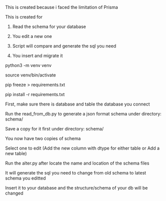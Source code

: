 This is created because i faced the limitation of Prisma 

This is created for 

1. Read the schema for your database

2. You edit a new one

3. Script will compare and generate the sql you need

4. You insert and migrate it

python3 -m venv venv

source venv/bin/activate

pip freeze > requirements.txt

pip install -r requirements.txt



First, make sure there is database and table the database you connect

Run the read_from_db.py to generate a json format schema under directory: schema/

Save a copy for it first under directory: schema/

You now have two copies of schema

Select one to edit (Add the new column with dtype for either table or Add a new table)

Run the alter.py after locate the name and location of the schema files

It will generate the sql you need to change from old schema to latest schema you editted 

Insert it to your database and the structure/schema of your db will be changed
